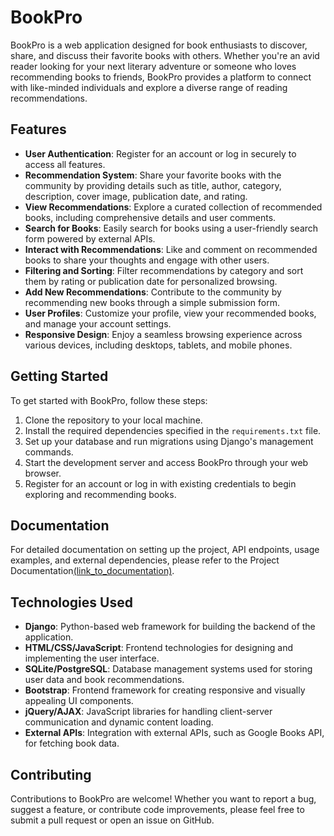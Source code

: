 # BookPro

BookPro is a web application designed for book enthusiasts to discover, share, and discuss their favorite books with others. Whether you're an avid reader looking for your next literary adventure or someone who loves recommending books to friends, BookPro provides a platform to connect with like-minded individuals and explore a diverse range of reading recommendations.

## Features

- **User Authentication**: Register for an account or log in securely to access all features.
- **Recommendation System**: Share your favorite books with the community by providing details such as title, author, category, description, cover image, publication date, and rating.
- **View Recommendations**: Explore a curated collection of recommended books, including comprehensive details and user comments.
- **Search for Books**: Easily search for books using a user-friendly search form powered by external APIs.
- **Interact with Recommendations**: Like and comment on recommended books to share your thoughts and engage with other users.
- **Filtering and Sorting**: Filter recommendations by category and sort them by rating or publication date for personalized browsing.
- **Add New Recommendations**: Contribute to the community by recommending new books through a simple submission form.
- **User Profiles**: Customize your profile, view your recommended books, and manage your account settings.
- **Responsive Design**: Enjoy a seamless browsing experience across various devices, including desktops, tablets, and mobile phones.

## Getting Started

To get started with BookPro, follow these steps:

1. Clone the repository to your local machine.
2. Install the required dependencies specified in the `requirements.txt` file.
3. Set up your database and run migrations using Django's management commands.
4. Start the development server and access BookPro through your web browser.
5. Register for an account or log in with existing credentials to begin exploring and recommending books.

## Documentation

For detailed documentation on setting up the project, API endpoints, usage examples, and external dependencies, please refer to the Project Documentation[(link_to_documentation)](https://github.com/anigam075/Book-Recommendations/blob/main/Project%20Documentation.docx).

## Technologies Used

- **Django**: Python-based web framework for building the backend of the application.
- **HTML/CSS/JavaScript**: Frontend technologies for designing and implementing the user interface.
- **SQLite/PostgreSQL**: Database management systems used for storing user data and book recommendations.
- **Bootstrap**: Frontend framework for creating responsive and visually appealing UI components.
- **jQuery/AJAX**: JavaScript libraries for handling client-server communication and dynamic content loading.
- **External APIs**: Integration with external APIs, such as Google Books API, for fetching book data.

## Contributing

Contributions to BookPro are welcome! Whether you want to report a bug, suggest a feature, or contribute code improvements, please feel free to submit a pull request or open an issue on GitHub.
